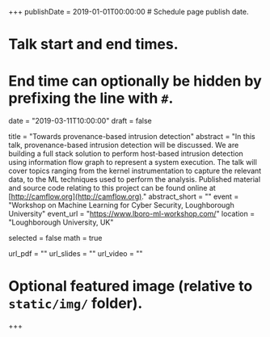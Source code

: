 +++
publishDate = 2019-01-01T00:00:00  # Schedule page publish date.

# Talk start and end times.
#   End time can optionally be hidden by prefixing the line with `#`.
date = "2019-03-11T10:00:00"
draft = false

title = "Towards provenance-based intrusion detection"
abstract = "In this talk, provenance-based intrusion detection will be discussed. We are building a full stack solution to perform host-based intrusion detection using information flow graph to represent a system execution. The talk will cover topics ranging from the kernel instrumentation to capture the relevant data, to the ML techniques used to perform the analysis. Published material and source code relating to this project can be found online at [http://camflow.org](http://camflow.org)."
abstract_short = ""
event = "Workshop on Machine Learning for Cyber Security, Loughborough University"
event_url = "https://www.lboro-ml-workshop.com/"
location = "Loughborough University, UK"

selected = false
math = true

url_pdf = ""
url_slides = ""
url_video = ""

# Optional featured image (relative to `static/img/` folder).

+++
